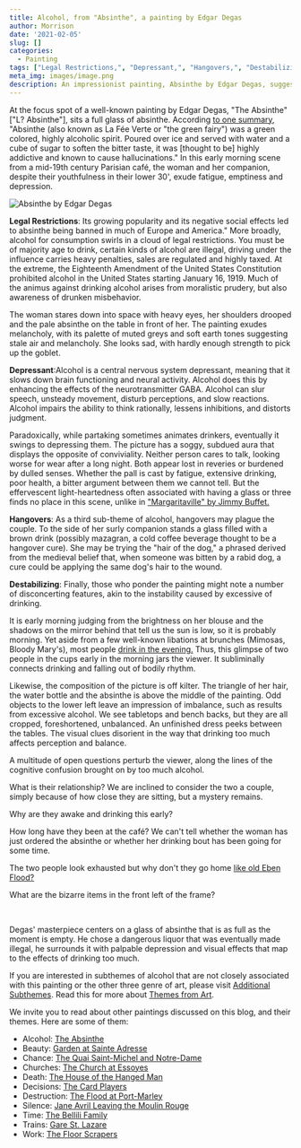 ```yaml
---
title: Alcohol, from "Absinthe", a painting by Edgar Degas
author: Morrison
date: '2021-02-05'
slug: []
categories:
  - Painting
tags: ["Legal Restrictions,", "Depressant,", "Hangovers,", "Destabilizing",]
meta_img: images/image.png
description: An impressionist painting, Absinthe by Edgar Degas, suggests ideas about drinking alcoholic beverages
---
```


At the focus spot of a well-known painting by Edgar Degas, "The Absinthe" ["L?  Absinthe"], sits a full glass of absinthe.  According  [to one summary](https://www.ngv.vic.gov.au/work-of-the-week-edgar-degas-in-a-cafe-the-absinthe-drinker-dans-un-cafe-labsinthe/), "Absinthe (also known as La Fée Verte or "the green fairy") was a green colored, highly alcoholic spirit. Poured over ice and served with water and a cube of sugar to soften the bitter taste, it was [thought to be] highly addictive and known to cause hallucinations."  In this early morning scene from a mid-19th century Parisian café, the woman and her companion, despite their youthfulness in their lower 30', exude fatigue, emptiness and depression. 

<!--more-->

![Absinthe by Edgar Degas](/media/AlcoholAbsintheDegas.jpg)

**Legal Restrictions**: Its growing popularity and its negative social effects led to absinthe being banned in much of Europe and America."  More broadly, alcohol for consumption swirls in a cloud of legal restrictions.  You must be of majority age to drink, certain kinds of alcohol are illegal, driving under the influence carries heavy penalties, sales are regulated and highly taxed.   At the extreme, the Eighteenth Amendment of the United States Constitution prohibited alcohol in the United States starting January 16, 1919.   Much of the animus against drinking alcohol arises from moralistic prudery, but also awareness of drunken misbehavior.  

The woman stares down into space with heavy eyes, her shoulders drooped and the pale absinthe on the table in front of her. The painting exudes melancholy, with its palette of muted greys and soft earth tones suggesting stale air and melancholy.  She looks sad, with hardly enough strength to pick up the goblet.

**Depressant**:Alcohol is a central nervous system depressant, meaning that it slows down brain functioning and neural activity. Alcohol does this by enhancing the effects of the neurotransmitter GABA. Alcohol can slur speech, unsteady movement, disturb perceptions, and slow reactions. Alcohol impairs the ability to think rationally, lessens inhibitions, and distorts judgment. 

Paradoxically, while partaking sometimes animates drinkers, eventually it swings to depressing them. The picture has a soggy, subdued aura that displays the opposite of conviviality. Neither person cares to talk, looking worse for wear after a long night.   Both appear lost in reveries or burdened by dulled senses.  Whether the pall is cast by fatigue, extensive drinking, poor health, a bitter argument between them we cannot tell.  But the effervescent light-heartedness often associated with having a glass or three finds no place in this scene, unlike in ["Margaritaville" by Jimmy Buffet.](https://themesfromart.com/blog/2021-02-01-alcohol-margaritaville-buffet/alcoholmargarita/)

**Hangovers**: As a third sub-theme of alcohol, hangovers may plague the couple. To the side of her surly companion stands a glass filled with a brown drink (possibly mazagran, a cold coffee beverage thought to be a hangover cure).  She may be trying the "hair of the dog," a phrased derived from the medieval belief that, when someone was bitten by a rabid dog, a cure could be applying the same dog's hair to the wound. 

**Destabilizing**: Finally, those who ponder the painting might note a number of disconcerting features, akin to the instability caused by excessive of drinking.  

  It is early morning judging from the brightness on her blouse and the shadows on the mirror behind that tell us the sun is low, so it is probably morning. Yet aside from a few well-known libations at brunches (Mimosas, Bloody Mary's), most people [drink in the evening.](https://themesfromart.com/blog/2021-02-03-alcohol-woolf-nichols/alcoholwoolfnichols/) Thus, this glimpse of two people in the cups early in the morning jars the viewer.  It subliminally connects drinking and falling out of bodily rhythm.
  
  Likewise, the composition of the picture is off kilter. The triangle of her hair, the water bottle and the absinthe is above the middle of the painting. Odd objects to the lower left leave an impression of imbalance, such as results from excessive alcohol. We see tabletops and bench backs, but they are all cropped, foreshortened, unbalanced. An unfinished dress peeks between the tables. The visual clues disorient in the way that drinking too much affects perception and balance.

A multitude of open questions perturb the viewer, along the lines of the cognitive confusion brought on by too much alcohol.

  What is their relationship? We are inclined to consider the two a couple, simply because of how close they are sitting, but a mystery remains.

  Why are they awake and drinking this early?

  How long have they been at the café?  We can't tell whether the woman has just ordered the absinthe or whether her drinking bout has been going for some time.  
  
  The two people look exhausted but why don't they go home [like old Eben Flood?](https://themesfromart.com/post/2021-01-24-alcohol-flood-frost/alcohol/)

  What are the bizarre items in the front left  of the frame?

&nbsp;

Degas' masterpiece centers on a glass of absinthe that is as full as the moment is empty.  He chose a dangerous liquor that was eventually made illegal, he surrounds it with palpable depression and visual effects that map to the effects of drinking too much.

If you are interested in subthemes of alcohol that are not closely associated with this painting or the other three genre of art, please visit [Additional Subthemes](https://themesfromart.com/blog/2021-02-03-alcohol-wide-view/alcohol-wide-angle/).  Read this for more about [Themes from Art](http://bit.ly/3sRXopI). 

We invite you to read about other paintings discussed on this blog, and their themes.  Here are some of them: 

* Alcohol: [The Absinthe](https://themesfromart.com/post/2021-02-03-alcohol-absinthe-degas/alcoholabsinthedegas/)
* Beauty: [Garden at Sainte Adresse](https://themesfromart.com/post/2021-04-21-beauty-garden-at-sainte-adresse-from-a-painting-by-claude-monet/beautystadress/)
* Chance: [The Quai Saint-Michel and Notre-Dame](http://localhost:4321/post/2021-03-14-chancechurch/chancechurch/)
* Churches: [The Church at Essoyes](https://themesfromart.com/post/2021-05-21-churches-from-the-church-at-essoyes-a-painting-by-pierre-auguste-renoir/churchesrenoir/)  
* Death: [The House of the Hanged Man](https://themesfromart.com/post/2021-05-03-death-from-house-of-the-hanged-man-a-painting-by-paul-cezanne/deathhanged/)
* Decisions: [The Card Players](https://themesfromart.com/post/2021-02-08-decisions-the-card-players-a-painting-by-paul-cezanne/decisionscardplayerscezanne/)
* Destruction: [The Flood at Port-Marley](https://themesfromart.com/post/2021-02-18-destruction-from-flood-at-port-marly-a-painting-by-alfred-sisley/destructionflood/)
* Silence: [Jane Avril Leaving the Moulin Rouge](https://themesfromart.com/post/silenceavril/)
* Time:	[The Bellili Family](https://themesfromart.com/post/2021-03-08-time-from-the-bellili-family-by-edgar-degas/timebellili/)
* Trains: [Gare St. Lazare](https://themesfromart.com/post/2021-05-10-trainslazare/trainslazare/)     
* Work:	 [The Floor Scrapers](https://themesfromart.com/post/2021-02-26-workscrapers/workscrapers/)




